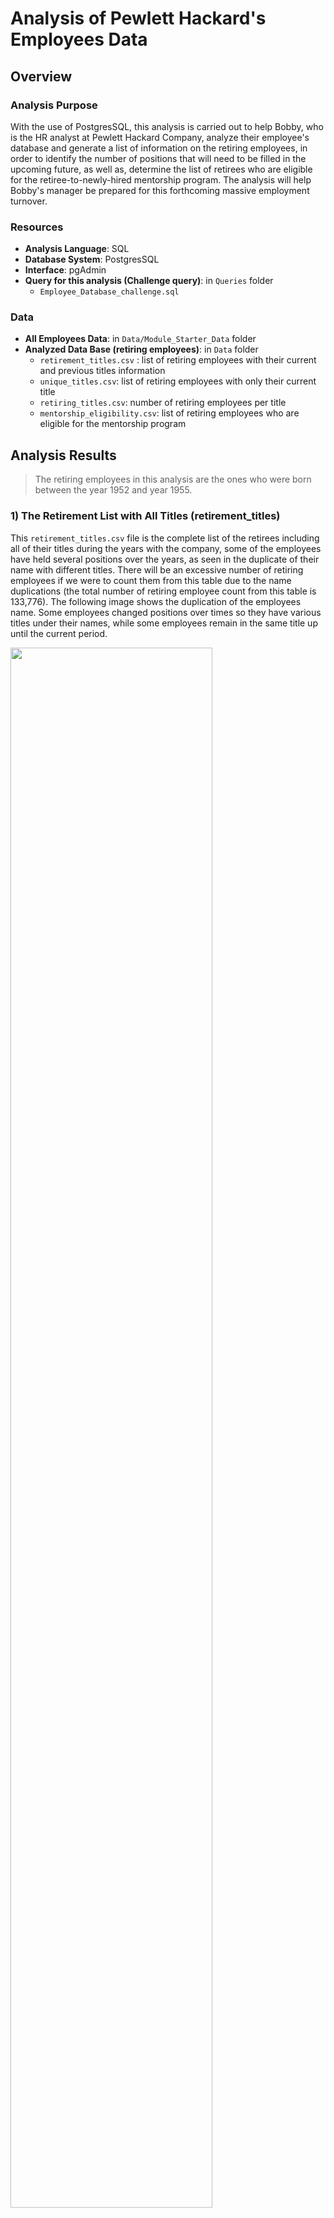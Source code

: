 # Analysis of Pewlett Hackard's Employees Data

## Overview
### Analysis Purpose 
With the use of PostgresSQL, this analysis is carried out to help Bobby, who is the HR analyst at Pewlett Hackard Company, analyze their employee's database and generate a list of information on the retiring employees, in order to identify the number of positions that will need to be filled in the upcoming future, as well as, determine the list of retirees who are eligible for the retiree-to-newly-hired mentorship program. The analysis will help Bobby's manager be prepared for this forthcoming massive employment turnover. 

### Resources 
+ **Analysis Language**: SQL
+ **Database System**: PostgresSQL
+ **Interface**: pgAdmin
+ **Query for this analysis (Challenge query)**: in `Queries` folder 
	+ `Employee_Database_challenge.sql`
### Data
+ **All Employees Data**: in `Data/Module_Starter_Data` folder
+ **Analyzed Data Base (retiring employees)**: in `Data` folder
	+ `retirement_titles.csv` : list of retiring employees with their current and previous titles information
	+ `unique_titles.csv`: list of retiring employees with only their current title
	+ `retiring_titles.csv`: number of retiring employees per title
	+ `mentorship_eligibility.csv`: list of retiring employees who are eligible for the mentorship program

## Analysis Results
> The retiring employees in this analysis are the ones who were born between the year 1952 and year 1955.

### 1) The Retirement List with All Titles (retirement_titles)
This `retirement_titles.csv` file is the complete list of the retirees including all of their titles during the years with the company, some of the employees have held several positions over the years, as seen in the duplicate of their name with different titles. There will be an excessive number of retiring employees if we were to count them  from this table due to the name duplications (the total number of retiring employee count from this table is 133,776). The following image shows the duplication of the employees name. Some employees changed positions over times so they have various titles under their names, while some employees remain in the same title up until the current period.

<img src= https://github.com/asama-w/Pewlett_Hackard_Analysis/blob/main/Additional_Images/retirement_titles_table.png width="80%" height="80%">
<img src= https://github.com/asama-w/Pewlett_Hackard_Analysis/blob/main/Additional_Images/retiree_count_w_query_dupl.png width="60%" height="60%">

### 2) The Retirement List with Unique Title (unique_titles)
The `unique_titles.csv` contains the list of the retiring employees with only their most recent title. The duplication of their name has been removed, and only the current position is stored in the table. Using another query, the correct total number of retiring employees is 72,458. 

<img src= https://github.com/asama-w/Pewlett_Hackard_Analysis/blob/main/Additional_Images/unique_titles_table.png width="70%" height="70%">
<img src= https://github.com/asama-w/Pewlett_Hackard_Analysis/blob/main/Additional_Images/retiree_count_w_query_correct.png width="60%" height="60%">

### 3) The Summary Retirement Count per Title (retiring_titles)
This `retiring_titles.csv` is the summary table holds the retiring employees count per title, as shown in the following image. From the table, largest number of retiring employees are on the senior level (Senior Engineer and Senior Staff) which are accounted for 70.17% of total.

<img src= https://github.com/asama-w/Pewlett_Hackard_Analysis/blob/main/Additional_Images/retirees_count_per_title.png width="30%" height="30%">


### 4) The Mentorship-Eligible Employee List (mentorship_eligibility)
The `mentorship_eligibility.csv shows the list of employees who were born in the year 1965, which are considered as employees who are getting ready for the retirement and will be eligible for the mentorship program. (These eligible employees must be born between January 1, 1965 and December 31, 1965.)
There are the total of 1,549 retiring employees who are eligible for this mentorship program.

<img src= https://github.com/asama-w/Pewlett_Hackard_Analysis/blob/main/Additional_Images/membership_eligible_table.png width="80%" height="80%">


## Analysis Summary
Additional queries to provide more insight of the data

1) Adding the total retiring employee per title by percentage summary to the `retiring_titles` table for the clearer overview of the data. Largest percentage of the retiring employees are Senior Engineer and Senior Staff, whereas there are only two retirees who are Manager.

```sql
-- Calculate Total Percentage by Title
SELECT *, ROUND(100*(count/sum(count) over ()),3) AS "% of Total"
FROM retiring_titles;
```

The table is now shown as in the following image.

<img src= https://github.com/asama-w/Pewlett_Hackard_Analysis/blob/main/Additional_Images/retiring_titles_w_percentage.png width="40%" height="40%">

2) Determine the number of membership-eligible employees per title are shown as follow.
```sql
-- Count number of eligible retiring employees for mentorship
SELECT title, count(emp_no) as total_eligible_emp
FROM membership_eligibility
GROUP BY title
ORDER BY total_eligible_emp DESC;
```
Total nunmber of membership-eligible employees is 1,549.

<img src= https://github.com/asama-w/Pewlett_Hackard_Analysis/blob/main/Additional_Images/membership_eligible_count_by_title.png width="40%" height="40%">

3) Determine total number of employee in the company (no hired date boundary) for the comparison with the number of retiring employees

```sql
-- Determine all current employees (no hire date limit)
SELECT e.emp_no,
    e.first_name,
	e.last_name,
    e.gender,
    s.salary,
    de.to_date
INTO all_emp_info
FROM employees as e
INNER JOIN salaries as s
ON (e.emp_no = s.emp_no)
INNER JOIN dept_employee as de
ON (e.emp_no = de.emp_no)
WHERE (de.to_date = '9999-01-01');

-- Determine number of all current employees
SELECT count(emp_no) as all_emp_count
FROM all_emp_info;
```

<img src= https://github.com/asama-w/Pewlett_Hackard_Analysis/blob/main/Additional_Images/all_emp_count.png width="30%" height="30%">

### Summary:

+ There are 72,458 employees who will be retired in the near future, which is approximately 30.2% of the total number of the current employees (all ages) of 240,124. Thus, there will be 72,458 vacant roles which need to be filled.
+ However, only 1,549 employees are eligible for the mentorship program, which is 2.1% of the future newly-hired employees who will be filling the vacant positions of the retirees. The number of mentors are considerably lower than the newbies.


This table compares the total number of the mentors and the newly-hired employees by titles.
From the table, the program may have a mentor shortage issue as this number only represents the eligibility to become a mentor, it cannot guarantee that every eligible employee will sign up for this mentorship program. Bobby's HR team can consider expanding the age criteria, or considering alternative qualifications other than ages for the mentorship-eligibilty in order to increase the number of employees who can sign up for the program and help them share these imminent workload the employees may encounter, a.k.a the upcoming "silver tsunami". 

|Title|No. of Newly-hired (upcoming-vacant positions)|No. of Mentors|No. of Newly-hired per 1 mentor|
|-----|:-----:|:---:|:---:|
|Senior Engineer|25,916|169|154|
|Senior Staff|24,926|569|44|
|Engineer|9,285|501|19|
|Staff|7,636|155|50|
|Technical Leader|3,603|77|47|
|Assistant Engineer|1,090|78|14|
|Manager|2|-|N/A|


